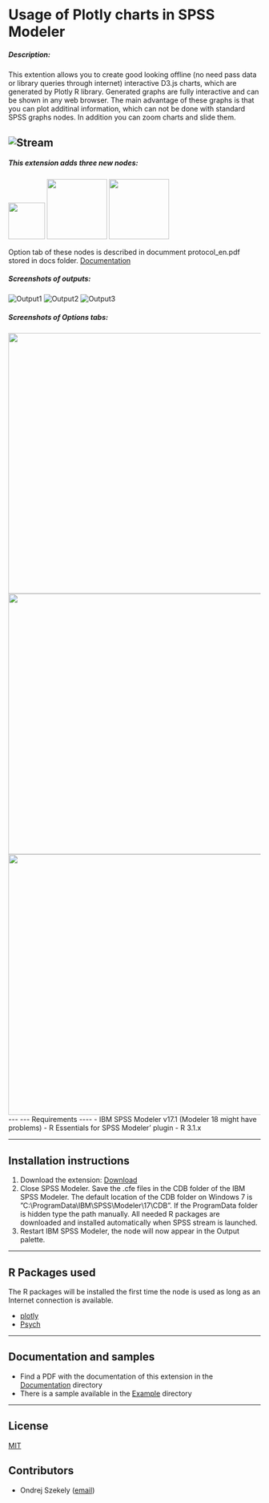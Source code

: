# Usage of Plotly charts in SPSS Modeler
##### Description:

This extention allows you to create good looking offline (no need pass data or library queries through internet) interactive D3.js charts, which are generated by Plotly R library. Generated graphs are fully interactive and can be shown in any web browser. The main advantage of these graphs is that you can plot additinal information, which can not be done with standard SPSS graphs nodes. In addition you can zoom charts and slide them. 

![Stream](https://raw.githubusercontent.com/OndrejSzekely/Modeler_Plotly/master/screenshots/grafy.PNG)
---

##### This extension adds three new nodes:

<img src="https://raw.githubusercontent.com/OndrejSzekely/Modeler_Plotly/master/screenshots/bar1.PNG" width="73">
<img src="https://raw.githubusercontent.com/OndrejSzekely/Modeler_Plotly/master/screenshots/hist1.PNG" width="120">
<img src="https://raw.githubusercontent.com/OndrejSzekely/Modeler_Plotly/master/screenshots/scatter1.PNG" width="120">

Option tab of these nodes is described in documment protocol_en.pdf stored in docs folder. [Documentation][2]

##### Screenshots of outputs: 
![Output1](https://raw.githubusercontent.com/OndrejSzekely/Modeler_Plotly/master/screenshots/bar3.PNG)
![Output2](https://raw.githubusercontent.com/OndrejSzekely/Modeler_Plotly/master/screenshots/hist3.PNG)
![Output3](https://raw.githubusercontent.com/OndrejSzekely/Modeler_Plotly/master/screenshots/scatter3.PNG)

##### Screenshots of Options tabs: 
<img src="https://raw.githubusercontent.com/OndrejSzekely/Modeler_Plotly/master/screenshots/bar4.PNG" width="520">
<img src="https://raw.githubusercontent.com/OndrejSzekely/Modeler_Plotly/master/screenshots/hist4.PNG" width="520">
<img src="https://raw.githubusercontent.com/OndrejSzekely/Modeler_Plotly/master/screenshots/scatter4.PNG" width="520">
---
---
Requirements
----
- IBM SPSS Modeler v17.1 (Modeler 18 might have problems)
- R Essentials for SPSS Modeler’ plugin
- R 3.1.x

---
Installation instructions
----
1. Download the extension: [Download][5]
2. Close SPSS Modeler. Save the .cfe files in the CDB folder of the IBM SPSS Modeler. The default location of the CDB folder on Windows 7 is ”C:\ProgramData\IBM\SPSS\Modeler\17\CDB”. If the ProgramData folder is hidden type the path manually. All needed R packages are downloaded and installed automatically when SPSS stream is launched.
3. Restart IBM SPSS Modeler, the node will now appear in the Output palette.

---
R Packages used
----
The R packages will be installed the first time the node is used as long as an Internet connection is available.

- [plotly][7]
- [Psych][8]


---
Documentation and samples
----
- Find a PDF with the documentation of this extension in the [Documentation][2] directory
- There is a sample available in the [Example][3] directory


---
License
----

[MIT][1]


Contributors
----

  - Ondrej Szekely ([email](oszekely@cz.ibm.com))

[1]: https://opensource.org/licenses/MIT
[2]: https://github.com/OndrejSzekely/Modeler_Plotly/tree/master/docs
[3]: https://github.com/OndrejSzekely/Modeler_Plotly/tree/master/example
[5]: https://github.com/OndrejSzekely/Modeler_Plotly/tree/master/src
[7]: https://plot.ly
[8]: https://cran.r-project.org/web/packages/psych/index.html
